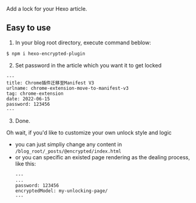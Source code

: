 Add a lock for your Hexo article.

## Easy to use

1. In your blog root directory, execute command beblow:

```sh 
$ npm i hexo-encrypted-plugin 
```

2. Set password in the article which you want it to get locked

```ejs
---
title: Chrome插件迁移至Manifest V3
urlname: chrome-extension-move-to-manifest-v3
tag: chrome-extension
date: 2022-06-15
password: 123456
---

```

3. Done.

Oh wait, if you'd like to customize your own unlock style and logic

  * you can just simpliy change any content in `/blog_root/_posts/@encrypted/index.html`
  * or you can specific an existed page rendering as the dealing process, like this:
    ```ejs
    ---
    ...
    password: 123456
    encryptedModel: my-unlocking-page/
    ---
    ```

